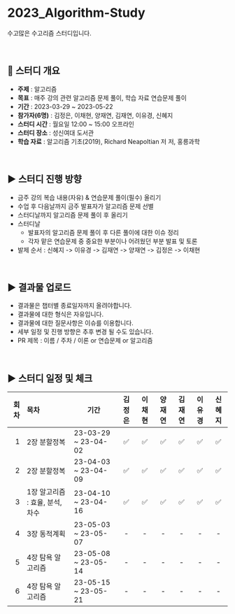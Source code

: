 # 2023_Algorithm-Study
수고많은 수고리즘 스터디입니다.

<br/>

## :pushpin: 스터디 개요
* **주제** : 알고리즘
* **목표** : 매주 강의 관련 알고리즘 문제 풀이, 학습 자료 연습문제 풀이
* **기간** : 2023-03-29 ~ 2023-05-22
* **참가자(6명)** : 김정은, 이채현, 양재연, 김재연, 이유경, 신혜지
* **스터디 시간** : 월요일 12:00 ~ 15:00 오프라인
* **스터디 장소** : 성신여대 도서관
* **학습 자료** :  알고리즘 기초(2019), Richard Neapoltian 저 저, 홍릉과학
 <br/>

##  :arrow_forward: 스터디 진행 방향
* 금주 강의 복습 내용(자유) & 연습문제 풀이(필수) 올리기
* 수업 후 다음날까지 금주 발표자가 알고리즘 문제 선별
* 스터디날까지 알고리즘 문제 풀이 후 올리기
* 스터디날 
  * 발표자의 알고리즘 문제 풀이 후 다른 풀이에 대한 이슈 정리
  * 각자 맡은 연습문제 중 중요한 부분이나 어려웠던 부분 발표 및 토론
* 발제 순서 : 신혜지 -> 이유경 -> 김재연 -> 양재연 -> 김정은 -> 이채현
  
<br/>  
  
##  :arrow_forward: 결과물 업로드
* 결과물은 챕터별 종료일자까지 올려야합니다.
* 결과물에 대한 형식은 자유입니다.
* 결과물에 대한 질문사항은 이슈를 이용합니다.
* 세부 일정 및 진행 방향은 추후 변경 될 수도 있습니다.
* PR 제목 : 이름 / 주차 / 이론 or 연습문제 or 알고리즘
<br/>

## :arrow_forward: 스터디 일정 및 체크
| 회차    | 목차         | 기간      | 김정은  | 이채현 | 양재연 | 김재연| 이유경 | 신혜지|
| ------: | :-----------| ----------|:-------:|:-------:|:-------:|:-------:|:-------:|:-------:|
| 1 | 2장 분할정복 | 23-03-29 ~ 23-04-02|:white_check_mark: |:white_check_mark: |:white_check_mark: | :white_check_mark: |:white_check_mark: |:white_check_mark: |
| 2 | 2장 분할정복 | 23-04-03 ~ 23-04-09|:white_check_mark: |:white_check_mark: |:white_check_mark: |:white_check_mark: |:white_check_mark: | :white_check_mark:|
| 3 | 1장 알고리즘 : 효율, 분석, 차수 | 23-04-10 ~ 23-04-16|:white_check_mark: | :white_check_mark:|:white_check_mark: |:white_check_mark: |:white_check_mark: | :white_check_mark: |
| 4 | 3장 동적계획 | 23-05-03 ~ 23-05-07|-  | -  |-  | -  |- | -  |
| 5 | 4장 탐욕 알고리즘 | 23-05-08 ~ 23-05-14|-  | -  |-  | -  |-  |-  |
| 6 | 4장 탐욕 알고리즘 | 23-05-15 ~ 23-05-21|-  | -  |-  | -  |-  |-  |
